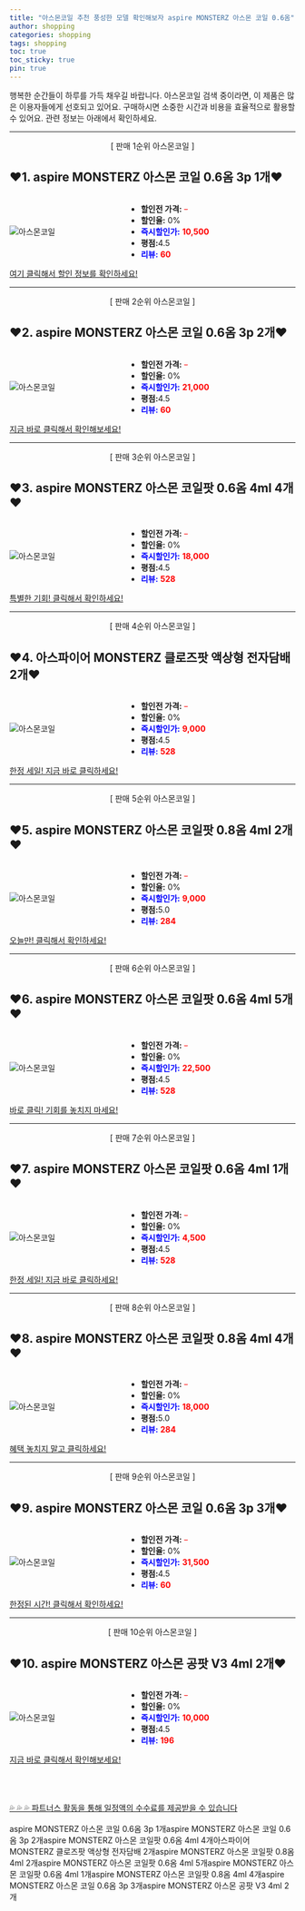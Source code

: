 ```yaml
---
title: "아스몬코일 추천 풍성한 모델 확인해보자 aspire MONSTERZ 아스몬 코일 0.6옴"
author: shopping
categories: shopping
tags: shopping
toc: true
toc_sticky: true
pin: true
---
```

행복한 순간들이 하루를 가득 채우길 바랍니다. 아스몬코일 검색 중이라면, 이 제품은 많은 이용자들에게 선호되고 있어요. 구매하시면 소중한 시간과 비용을 효율적으로 활용할 수 있어요. 관련 정보는 아래에서 확인하세요.

---
<p class="toplist" style="margin: 0 auto; display: block; width: fit-content;">[ 판매 1순위 아스몬코일 ]</p>

<h2><strong>❤️1. aspire MONSTERZ 아스몬 코일 0.6옴 3p 1개❤️</strong></h2>

<div style="display: flex; align-items: center;">
    <div style="flex: 0.4;">
        <img src="https:https://img1a.coupangcdn.com/image/coupang/list/adultProduct_plp.png" alt="아스몬코일" style="max-width: 100%;">
    </div>
    <div style="flex: 0.6; margin-left: 10px;">
        <ul>
            <li><strong>할인전 가격:</strong> <del style="color: red;">-</del></li>
            <li><strong>할인율:</strong> 0%</li>
            <li><span style='color:blue'><strong>즉시할인가:</strong></span> <span style='color:red'><strong>10,500</strong></span></li>
            <li><strong>평점:</strong>4.5</li>
            <li><span style='color:blue'><strong>리뷰:</strong></span> <span style='color:red'><strong>60</strong></span></li>
        </ul>
    </div>
</div>
<div class="center">
    <a href="https://selin100587001.github.io?lptag=AF9450613&subid=githubio&pageKey=7432560306&traceid=V0-153&itemId=19307310570&vendorItemId=86421639129" class="myButton">
        여기 클릭해서 할인 정보를 확인하세요!
    </a>
</div>


---
<p class="toplist" style="margin: 0 auto; display: block; width: fit-content;">[ 판매 2순위 아스몬코일 ]</p>

<h2><strong>❤️2. aspire MONSTERZ 아스몬 코일 0.6옴 3p 2개❤️</strong></h2>

<div style="display: flex; align-items: center;">
    <div style="flex: 0.4;">
        <img src="https:https://img1a.coupangcdn.com/image/coupang/list/adultProduct_plp.png" alt="아스몬코일" style="max-width: 100%;">
    </div>
    <div style="flex: 0.6; margin-left: 10px;">
        <ul>
            <li><strong>할인전 가격:</strong> <del style="color: red;">-</del></li>
            <li><strong>할인율:</strong> 0%</li>
            <li><span style='color:blue'><strong>즉시할인가:</strong></span> <span style='color:red'><strong>21,000</strong></span></li>
            <li><strong>평점:</strong>4.5</li>
            <li><span style='color:blue'><strong>리뷰:</strong></span> <span style='color:red'><strong>60</strong></span></li>
        </ul>
    </div>
</div>
<div class="center">
    <a href="https://selin100587001.github.io?lptag=AF9450613&subid=githubio&pageKey=7432560306&traceid=V0-153&itemId=19356811921&vendorItemId=86469899149" class="myButton">
        지금 바로 클릭해서 확인해보세요!
    </a>
</div>


---
<p class="toplist" style="margin: 0 auto; display: block; width: fit-content;">[ 판매 3순위 아스몬코일 ]</p>

<h2><strong>❤️3. aspire MONSTERZ 아스몬 코일팟 0.6옴 4ml 4개❤️</strong></h2>

<div style="display: flex; align-items: center;">
    <div style="flex: 0.4;">
        <img src="https:https://img1a.coupangcdn.com/image/coupang/list/adultProduct_plp.png" alt="아스몬코일" style="max-width: 100%;">
    </div>
    <div style="flex: 0.6; margin-left: 10px;">
        <ul>
            <li><strong>할인전 가격:</strong> <del style="color: red;">-</del></li>
            <li><strong>할인율:</strong> 0%</li>
            <li><span style='color:blue'><strong>즉시할인가:</strong></span> <span style='color:red'><strong>18,000</strong></span></li>
            <li><strong>평점:</strong>4.5</li>
            <li><span style='color:blue'><strong>리뷰:</strong></span> <span style='color:red'><strong>528</strong></span></li>
        </ul>
    </div>
</div>
<div class="center">
    <a href="https://selin100587001.github.io?lptag=AF9450613&subid=githubio&pageKey=7339534916&traceid=V0-153&itemId=19356806984&vendorItemId=86469894576" class="myButton">
        특별한 기회! 클릭해서 확인하세요!
    </a>
</div>


---
<p class="toplist" style="margin: 0 auto; display: block; width: fit-content;">[ 판매 4순위 아스몬코일 ]</p>

<h2><strong>❤️4. 아스파이어 MONSTERZ 클로즈팟 액상형 전자담배 2개❤️</strong></h2>

<div style="display: flex; align-items: center;">
    <div style="flex: 0.4;">
        <img src="https:https://img1a.coupangcdn.com/image/coupang/list/adultProduct_plp.png" alt="아스몬코일" style="max-width: 100%;">
    </div>
    <div style="flex: 0.6; margin-left: 10px;">
        <ul>
            <li><strong>할인전 가격:</strong> <del style="color: red;">-</del></li>
            <li><strong>할인율:</strong> 0%</li>
            <li><span style='color:blue'><strong>즉시할인가:</strong></span> <span style='color:red'><strong>9,000</strong></span></li>
            <li><strong>평점:</strong>4.5</li>
            <li><span style='color:blue'><strong>리뷰:</strong></span> <span style='color:red'><strong>528</strong></span></li>
        </ul>
    </div>
</div>
<div class="center">
    <a href="https://selin100587001.github.io?lptag=AF9450613&subid=githubio&pageKey=7339534916&traceid=V0-153&itemId=19356806892&vendorItemId=86469894491" class="myButton">
        한정 세일! 지금 바로 클릭하세요!
    </a>
</div>


---
<p class="toplist" style="margin: 0 auto; display: block; width: fit-content;">[ 판매 5순위 아스몬코일 ]</p>

<h2><strong>❤️5. aspire MONSTERZ 아스몬 코일팟 0.8옴 4ml 2개❤️</strong></h2>

<div style="display: flex; align-items: center;">
    <div style="flex: 0.4;">
        <img src="https:https://img1a.coupangcdn.com/image/coupang/list/adultProduct_plp.png" alt="아스몬코일" style="max-width: 100%;">
    </div>
    <div style="flex: 0.6; margin-left: 10px;">
        <ul>
            <li><strong>할인전 가격:</strong> <del style="color: red;">-</del></li>
            <li><strong>할인율:</strong> 0%</li>
            <li><span style='color:blue'><strong>즉시할인가:</strong></span> <span style='color:red'><strong>9,000</strong></span></li>
            <li><strong>평점:</strong>5.0</li>
            <li><span style='color:blue'><strong>리뷰:</strong></span> <span style='color:red'><strong>284</strong></span></li>
        </ul>
    </div>
</div>
<div class="center">
    <a href="https://selin100587001.github.io?lptag=AF9450613&subid=githubio&pageKey=7679583608&traceid=V0-153&itemId=19356806684&vendorItemId=86469894192" class="myButton">
        오늘만! 클릭해서 확인하세요!
    </a>
</div>


---
<p class="toplist" style="margin: 0 auto; display: block; width: fit-content;">[ 판매 6순위 아스몬코일 ]</p>

<h2><strong>❤️6. aspire MONSTERZ 아스몬 코일팟 0.6옴 4ml 5개❤️</strong></h2>

<div style="display: flex; align-items: center;">
    <div style="flex: 0.4;">
        <img src="https:https://img1a.coupangcdn.com/image/coupang/list/adultProduct_plp.png" alt="아스몬코일" style="max-width: 100%;">
    </div>
    <div style="flex: 0.6; margin-left: 10px;">
        <ul>
            <li><strong>할인전 가격:</strong> <del style="color: red;">-</del></li>
            <li><strong>할인율:</strong> 0%</li>
            <li><span style='color:blue'><strong>즉시할인가:</strong></span> <span style='color:red'><strong>22,500</strong></span></li>
            <li><strong>평점:</strong>4.5</li>
            <li><span style='color:blue'><strong>리뷰:</strong></span> <span style='color:red'><strong>528</strong></span></li>
        </ul>
    </div>
</div>
<div class="center">
    <a href="https://selin100587001.github.io?lptag=AF9450613&subid=githubio&pageKey=7339534916&traceid=V0-153&itemId=19356807515&vendorItemId=86469895064" class="myButton">
        바로 클릭! 기회를 놓치지 마세요!
    </a>
</div>


---
<p class="toplist" style="margin: 0 auto; display: block; width: fit-content;">[ 판매 7순위 아스몬코일 ]</p>

<h2><strong>❤️7. aspire MONSTERZ 아스몬 코일팟 0.6옴 4ml 1개❤️</strong></h2>

<div style="display: flex; align-items: center;">
    <div style="flex: 0.4;">
        <img src="https:https://img1a.coupangcdn.com/image/coupang/list/adultProduct_plp.png" alt="아스몬코일" style="max-width: 100%;">
    </div>
    <div style="flex: 0.6; margin-left: 10px;">
        <ul>
            <li><strong>할인전 가격:</strong> <del style="color: red;">-</del></li>
            <li><strong>할인율:</strong> 0%</li>
            <li><span style='color:blue'><strong>즉시할인가:</strong></span> <span style='color:red'><strong>4,500</strong></span></li>
            <li><strong>평점:</strong>4.5</li>
            <li><span style='color:blue'><strong>리뷰:</strong></span> <span style='color:red'><strong>528</strong></span></li>
        </ul>
    </div>
</div>
<div class="center">
    <a href="https://selin100587001.github.io?lptag=AF9450613&subid=githubio&pageKey=7339534916&traceid=V0-153&itemId=18861034219&vendorItemId=86421639103" class="myButton">
        한정 세일! 지금 바로 클릭하세요!
    </a>
</div>


---
<p class="toplist" style="margin: 0 auto; display: block; width: fit-content;">[ 판매 8순위 아스몬코일 ]</p>

<h2><strong>❤️8. aspire MONSTERZ 아스몬 코일팟 0.8옴 4ml 4개❤️</strong></h2>

<div style="display: flex; align-items: center;">
    <div style="flex: 0.4;">
        <img src="https:https://img1a.coupangcdn.com/image/coupang/list/adultProduct_plp.png" alt="아스몬코일" style="max-width: 100%;">
    </div>
    <div style="flex: 0.6; margin-left: 10px;">
        <ul>
            <li><strong>할인전 가격:</strong> <del style="color: red;">-</del></li>
            <li><strong>할인율:</strong> 0%</li>
            <li><span style='color:blue'><strong>즉시할인가:</strong></span> <span style='color:red'><strong>18,000</strong></span></li>
            <li><strong>평점:</strong>5.0</li>
            <li><span style='color:blue'><strong>리뷰:</strong></span> <span style='color:red'><strong>284</strong></span></li>
        </ul>
    </div>
</div>
<div class="center">
    <a href="https://selin100587001.github.io?lptag=AF9450613&subid=githubio&pageKey=7679583608&traceid=V0-153&itemId=19356807534&vendorItemId=86469895152" class="myButton">
        혜택 놓치지 말고 클릭하세요!
    </a>
</div>


---
<p class="toplist" style="margin: 0 auto; display: block; width: fit-content;">[ 판매 9순위 아스몬코일 ]</p>

<h2><strong>❤️9. aspire MONSTERZ 아스몬 코일 0.6옴 3p 3개❤️</strong></h2>

<div style="display: flex; align-items: center;">
    <div style="flex: 0.4;">
        <img src="https:https://img1a.coupangcdn.com/image/coupang/list/adultProduct_plp.png" alt="아스몬코일" style="max-width: 100%;">
    </div>
    <div style="flex: 0.6; margin-left: 10px;">
        <ul>
            <li><strong>할인전 가격:</strong> <del style="color: red;">-</del></li>
            <li><strong>할인율:</strong> 0%</li>
            <li><span style='color:blue'><strong>즉시할인가:</strong></span> <span style='color:red'><strong>31,500</strong></span></li>
            <li><strong>평점:</strong>4.5</li>
            <li><span style='color:blue'><strong>리뷰:</strong></span> <span style='color:red'><strong>60</strong></span></li>
        </ul>
    </div>
</div>
<div class="center">
    <a href="https://selin100587001.github.io?lptag=AF9450613&subid=githubio&pageKey=7432560306&traceid=V0-153&itemId=19356811994&vendorItemId=86469899174" class="myButton">
        한정된 시간! 클릭해서 확인하세요!
    </a>
</div>


---
<p class="toplist" style="margin: 0 auto; display: block; width: fit-content;">[ 판매 10순위 아스몬코일 ]</p>

<h2><strong>❤️10. aspire MONSTERZ 아스몬 공팟 V3 4ml 2개❤️</strong></h2>

<div style="display: flex; align-items: center;">
    <div style="flex: 0.4;">
        <img src="https:https://img1a.coupangcdn.com/image/coupang/list/adultProduct_plp.png" alt="아스몬코일" style="max-width: 100%;">
    </div>
    <div style="flex: 0.6; margin-left: 10px;">
        <ul>
            <li><strong>할인전 가격:</strong> <del style="color: red;">-</del></li>
            <li><strong>할인율:</strong> 0%</li>
            <li><span style='color:blue'><strong>즉시할인가:</strong></span> <span style='color:red'><strong>10,000</strong></span></li>
            <li><strong>평점:</strong>4.5</li>
            <li><span style='color:blue'><strong>리뷰:</strong></span> <span style='color:red'><strong>196</strong></span></li>
        </ul>
    </div>
</div>
<div class="center">
    <a href="https://selin100587001.github.io?lptag=AF9450613&subid=githubio&pageKey=7432560303&traceid=V0-153&itemId=19356808787&vendorItemId=86469896397" class="myButton">
        지금 바로 클릭해서 확인해보세요!
    </a>
</div>

<br><br><br>[💦 💦 💦 파트너스 활동을 통해 일정액의 수수료를 제공받을 수 있습니다](https://link.coupang.com/a/bcpT2c)<br><br>aspire MONSTERZ 아스몬 코일 0.6옴 3p 1개aspire MONSTERZ 아스몬 코일 0.6옴 3p 2개aspire MONSTERZ 아스몬 코일팟 0.6옴 4ml 4개아스파이어 MONSTERZ 클로즈팟 액상형 전자담배 2개aspire MONSTERZ 아스몬 코일팟 0.8옴 4ml 2개aspire MONSTERZ 아스몬 코일팟 0.6옴 4ml 5개aspire MONSTERZ 아스몬 코일팟 0.6옴 4ml 1개aspire MONSTERZ 아스몬 코일팟 0.8옴 4ml 4개aspire MONSTERZ 아스몬 코일 0.6옴 3p 3개aspire MONSTERZ 아스몬 공팟 V3 4ml 2개